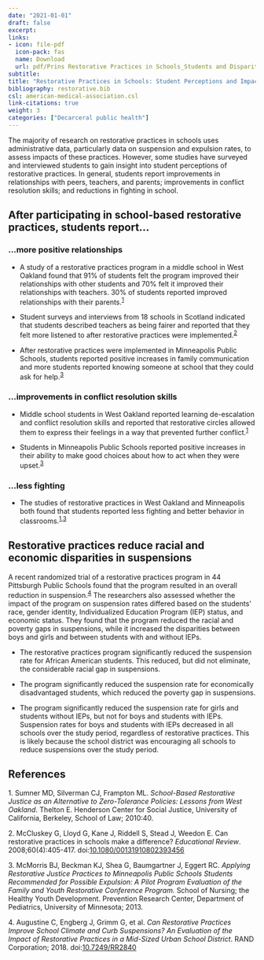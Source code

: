 ```yaml
---
date: "2021-01-01"
draft: false
excerpt: 
links:
- icon: file-pdf
  icon-pack: fas
  name: Download
  url: pdf/Prins Restorative Practices in Schools_Students and Disparities.pdf
subtitle: 
title: "Restorative Practices in Schools: Student Perceptions and Impact on Disparities"
bibliography: restorative.bib
csl: american-medical-association.csl
link-citations: true
weight: 3
categories: ["Decarceral public health"]
---
```


The majority of research on restorative practices in schools uses administrative data, particularly data on suspension and expulsion rates, to assess impacts of these practices. However, some studies have surveyed and interviewed students to gain insight into student perceptions of restorative practices. In general, students report improvements in relationships with peers, teachers, and parents; improvements in conflict resolution skills; and reductions in fighting in school.

## After participating in school-based restorative practices, students report…

### …more positive relationships

-   A study of a restorative practices program in a middle school in West Oakland found that 91% of students felt the program improved their relationships with other students and 70% felt it improved their relationships with teachers. 30% of students reported improved relationships with their parents.<sup>[1](#ref-sumner_school-based_2010)</sup>

-   Student surveys and interviews from 18 schools in Scotland indicated that students described teachers as being fairer and reported that they felt more listened to after restorative practices were implemented.<sup>[2](#ref-mccluskey_can_2008)</sup>

-   After restorative practices were implemented in Minneapolis Public Schools, students reported positive increases in family communication and more students reported knowing someone at school that they could ask for help.<sup>[3](#ref-mcmorris_applying_2013)</sup>

### …improvements in conflict resolution skills

-   Middle school students in West Oakland reported learning de-escalation and conflict resolution skills and reported that restorative circles allowed them to express their feelings in a way that prevented further conflict.<sup>[1](#ref-sumner_school-based_2010)</sup>

-   Students in Minneapolis Public Schools reported positive increases in their ability to make good choices about how to act when they were upset.<sup>[3](#ref-mcmorris_applying_2013)</sup>

### …less fighting

-   The studies of restorative practices in West Oakland and Minneapolis both found that students reported less fighting and better behavior in classrooms.<sup>[1](#ref-sumner_school-based_2010),[3](#ref-mcmorris_applying_2013)</sup>

## Restorative practices reduce racial and economic disparities in suspensions

A recent randomized trial of a restorative practices program in 44 Pittsburgh Public Schools found that the program resulted in an overall reduction in suspension.<sup>[4](#ref-augustine_can_2018)</sup> The researchers also assessed whether the impact of the program on suspension rates differed based on the students’ race, gender identity, Individualized Education Program (IEP) status, and economic status. They found that the program reduced the racial and poverty gaps in suspensions, while it increased the disparities between boys and girls and between students with and without IEPs.

-   The restorative practices program significantly reduced the suspension rate for African American students. This reduced, but did not eliminate, the considerable racial gap in suspensions.

-   The program significantly reduced the suspension rate for economically disadvantaged students, which reduced the poverty gap in suspensions.

-   The program significantly reduced the suspension rate for girls and students without IEPs, but not for boys and students with IEPs. Suspension rates for boys and students with IEPs decreased in all schools over the study period, regardless of restorative practices. This is likely because the school district was encouraging all schools to reduce suspensions over the study period.

## References

<div id="refs" class="references csl-bib-body">

<div id="ref-sumner_school-based_2010" class="csl-entry">

<span class="csl-left-margin">1. </span><span class="csl-right-inline">Sumner MD, Silverman CJ, Frampton ML. *School-Based Restorative Justice as an Alternative to Zero-Tolerance Policies: Lessons from West Oakland*. Thelton E. Henderson Center for Social Justice, University of California, Berkeley, School of Law; 2010:40.</span>

</div>

<div id="ref-mccluskey_can_2008" class="csl-entry">

<span class="csl-left-margin">2. </span><span class="csl-right-inline">McCluskey G, Lloyd G, Kane J, Riddell S, Stead J, Weedon E. Can restorative practices in schools make a difference? *Educational Review*. 2008;60(4):405-417. doi:[10.1080/00131910802393456](https://doi.org/10.1080/00131910802393456)</span>

</div>

<div id="ref-mcmorris_applying_2013" class="csl-entry">

<span class="csl-left-margin">3. </span><span class="csl-right-inline">McMorris BJ, Beckman KJ, Shea G, Baumgartner J, Eggert RC. *Applying Restorative Justice Practices to Minneapolis Public Schools Students Recommended for Possible Expulsion: A Pilot Program Evaluation of the Family and Youth Restorative Conference Program.* School of Nursing; the Healthy Youth Development. Prevention Research Center, Department of Pediatrics, University of Minnesota; 2013.</span>

</div>

<div id="ref-augustine_can_2018" class="csl-entry">

<span class="csl-left-margin">4. </span><span class="csl-right-inline">Augustine C, Engberg J, Grimm G, et al. *Can Restorative Practices Improve School Climate and Curb Suspensions? An Evaluation of the Impact of Restorative Practices in a Mid-Sized Urban School District*. RAND Corporation; 2018. doi:[10.7249/RR2840](https://doi.org/10.7249/RR2840)</span>

</div>

</div>
